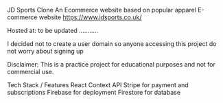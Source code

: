 JD Sports Clone
An Ecommerce website based on popular apparel E-commerce website https://www.jdsports.co.uk/

Hosted at: to be updated ...........

I decided not to create a user domain so anyone accessing this project do not worry about signing up

Disclaimer: This is a practice project for educational purposes and not for commercial use.

Tech Stack / Features
React
Context API
Stripe for payment and subscriptions
Firebase for deployment
Firestore for database
